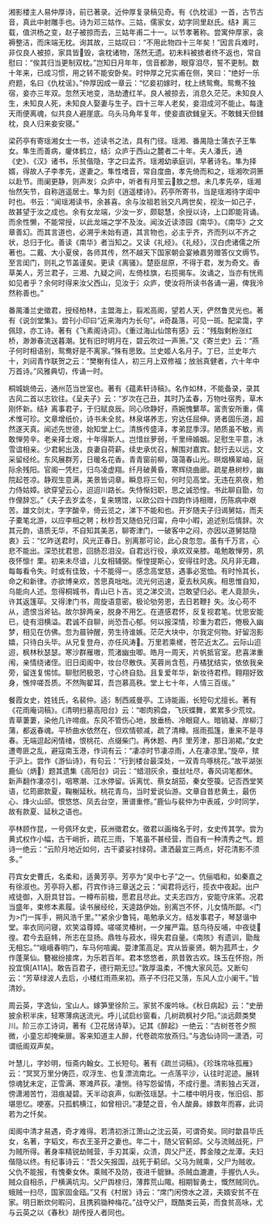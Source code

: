 <!-- { "loadSidebar": true } -->
湘影楼主人易仲厚诗，前已著录。近仲厚复录稿见奇。有《仇枕谣》一首，古节古音，真此中射雕手也。诗为邓三姑作。三姑，儒家女，幼字同里赵氏。结衤离三载，值洪杨之变，赵子被掠而去，三姑年甫二十一。以节孝著称。尝寓仲厚家，衾褥整洁，而床端无枕。询其故，三姑叹曰：“不用此物四十三年矣！”因言兵难时，非仅良人被掠，家具皆毁，衾枕诸物，荡然无遗。初未料被掳者终不返也，常自慰曰：“俟其归当更制双枕。”岂知日月年年，信音都渺，眼穿泪尽，誓不更制。数十年来，已成习惯，用之转不能安卧矣。时仲厚之兄实甫在侧，笑曰：“绝好一乐府题，名曰《仇枕谣》。”仲厚因成一章云：“忆妾初嫁时，枕上绣鸳鸯。鸳鸯不独宿，妾亦三年双。忽然天地变，浩劫遭红羊。良人被掠去，消息久茫茫。未知良人生，未知良人死，未知良人娶妻与生子。四十三年人老矣，妾泪成河不能止。每逢天雨便离魂，似共良人避崖底。乌头马角年复年，使妾直欲雠皇天。不敢雠天但雠枕，良人归来妾安寝。”

梁药亭有寄瑶湘女士一书，述读书之法，具有门径。瑶湘、番禺隐士蒲衣子王隼女。隼生而善病，癯体鹤立，结氵众庐于西山之麓者二十年。夫人潘氏，通《史》、《汉》诸书，乐贫偕隐，字之曰孟齐。瑶湘幼承庭训，早著诗名。隼为择婿，得故人子李孝先，遂妻之。隼性嗜音，常自度曲，孝先倚而和之，瑶湘吹洞箫以赴节。雨阑更静，则声发氵众庐中，听者有月笙云敖之想。未几孝先卒，瑶湘怡然矢节，自称逍遥居士。隼为刻《逍遥楼诗》。药亭所寄书，当是瑶湘待字闺中时也。书云：“闻瑶湘读书，余甚喜。余与汝祖若翁交凡两世矣，视汝一如己子，故甚望于汝之成也。余有女龙端，少汝一岁，颇聪慧，余授以诗，上口即能背诵。而余性懒，不能常授，以此龙端之学不及汝。闻汝近读漆园《南华》。《南华》之文章善幻。而其言道也，必溯乎未始有道，其言物也，必主乎齐，齐而列以不齐之状，总归于化。善读《南华》者当知之。又读《礼经》。《礼经》，汉白虎诸儒之所著也。二戴、大小夏侯，各师其传，然不越天下国家朝会宴飨嘉劳赠答仪文缛节。至言闺门，则礼之节盖谨矣。更读《离骚》。楚臣屈原，不得于君，发为奇文。香草美人，芳兰君子，三湘、九疑之间，左倚桂旗，右揽揭车。汝诵之，当亦有恍焉如见者乎？余何时得来汝父西山，见汝于氵众庐，使汝将所读书各诵一遍，俾我泠然称善也。”

番禺潘兰史徵君，授经柏林，主盟海上，翦淞高阁，望若人天，俨然鲁灵光也。著有《说剑堂集》。尝刊小印曰“近来海内为长句”。奇磊落，可见一斑。配梁霭，字佩琼，亦工诗。著有《飞素阁诗词》。《重过海山仙馆有感》云：“残脂剩粉涨红桥，渺渺春流送暮潮。犹有旧时明月在，碧云吹过一声箫。”又《寄兰史》云：“燕子何时相语别，鸳鸯好是不离家。”殊有思致。兰史姬人名月子。丁巳，兰史年六十，刘闼青作联贺之云：“樊榭有佳人，初三月上双修福；放翁真健者，六十年中万首诗。”风雅典切，传诵一时。

桐城姚倚云，通州范当世室也。著有《蕴素轩诗稿》。名作如林，不能备录，录其古风二首以志钦往。《呈夫子》云：“岁次在己丑，其时乃孟春，万物吐宿秀，草木刚怀新。结衤离事君子，于归赋良辰。同心欣静好，燕婉愧蘩苹。富贵安所重，儒术惟可珍。文章增纸价，诗书未全贫。林泉堪养志，穷达任屈伸。贤者固乐道，超然遂天真。闻述先世德，始知堂上仁。清族传盛泽，孝弟昆季淳。陋质虽不敏，焉敢惮劳辛。老亲择士艰，十年得斯人。岂惜丝萝弱，千里缔婚姻。足慰生平意，冰雪谊相亲。少君躬出汲，良妻自荷薪。续史承优召，解围对嘉宾。懿行去以远，文采留经纶。东风展群芳，日暖名花香。青青窗前柳，蔼蔼春山光。暝烟横翠岫，庭际余残阳。官阁一凭栏，归鸟凌虚翔。纤月破黄昏，寒辉绕曲廊。疏星悬树杪，幽院起苍凉。静观生意满，美景皆词章。瞬息将三旬，何时见高堂。无违在夙夜，勉力侍姑嫜。欲穿望云心，迢迢川路长。失恃惭妇职，思之诚恐惶。书此聊自勖，勿作俚辞忘。”《夫子去岁孟冬，复来甥馆，以欧公四十四韵作诗相赠，历陈病中艰苦。雄文剑ㄤ，字字酸辛，倚云览之，涕下不能和也。开岁随夫子归谒舅姑，而夫子橐笔北游，以应李相之聘；秋杪吾又随伯兄归甯，舟中小暇，追述别后情辞。次其元韵，语质无华，不自知其美恶，聊寄津门，一破客中之闷，亦因以道舅姑隐衷》云：“忆昨送君时，风光正春日。别离那可论，此心良忽忽。虽有千万言，心悲不能出。深恐扰君思，回肠忍泪没。自君远行役，承欢双亲膝。黾勉敢惮劳，夙夜怀懔忄栗。初来未尽谙，儿女相辅弼。惭惶提斯心，安得往时逸。风月非无趣，每每看令失。时或有佳致，十不能得一。感念高堂慈，遇事必宽恤。有时怜其长，命之和新律。亦欲博亲欢，苦思真咄咄。流光何迅速，夏去秋风疾。相思惟自知，乌能向人述。忽得桐城书，青山已卜吉。览之涕交流，岂敢望归必。老人竟颔头，许其返篷荜。又得津门书，周旋语意密。极论劬劳恩，去日若鞭扌失。汝心苟不从，遗恨当斧钻。故尔辞两亲，脱身不用乞。在道感君怀，反复视君笔。忧思安能已，徒有泪横溢。君诚不自聊，尚恐吾心郁。何以报深情，珍重为君匹，倦极入幽梦，相见在仿佛。忽为晨钟醒，劳生待谁嫉。茫茫大块中，尔我定何物。好留泡影嬉，只待白头毕。从兄复登舟，亦任风涛。万里若乘槎，苍茫近太乙。云际山迢迢，枫林秋瑟瑟。寒沙群雁嗷，荒渚幽虫唧。皓月一周天，片帆抵官室。悲喜涕重闱，亲情绕诸侄。旧日闺阁中，妆台尽散佚。芙蓉尚含苞，丹橘犹结实，依依我亲旁，留连复惕怵。聊慰罔极恩，寸心终自劾。且复爱年华，新妆待君栉。翱翔好致身，憔悴嗟吾质。不然陶翟耳，吾岂慕高秩。堂上七十年，人情三百绂。”

餐霞女史，姓钱氏，名裴仲。适氵制西戚曼亭。工诗能画，长短句尤擅长。著有《花雨庵词稿》。《清明扫墓高阳台》云：“啣肉鸦盘，飞灰蝶舞，累累多少荒坟。青草萋萋，染他几许啼痕。东风不管伤心地，放垂杨、冷眼窥人。暗销凝、岸柳汀蒲，都返春魂。平桥曲水依然在，但欢情顿减，疏了清樽。摇雨孤篷，重来不是寻春。无端逗起闲情绪，恨桃花、点缀柴门。再休题、冉阝里芳津，那日湔裙。”女史遭粤匪之乱，避寇南玉港，作词有云：“凄凉时节凄凉雨，人在凄凉里。”旋卒，殡于沪上。尝作《游仙诗》，有句云：“行到楼台最深处，一双青鸟啄桃花。”故平湖张鹿仙（炳）题其遗集《高阳台》词云：“蜡泪灰余，蚕丝吐尽，春风词笔都休。新声翻作凄凉引，咽寒潮、江水停留。诉离忧、蔡女胡笳，秦女箜篌。记否西堂笑语，忆筠廊款夏，鞠榭延秋。桃花青鸟，当时爱说仙游。文章自昔悲黄土，最伤心、烽火山邱。恨悠悠、凤去台空，箫谱重修。”鹿仙与裴仲为中表戚，少时同学，故有款夏、延秋之语也。

亭林顾作昆，一号佩环女史，荻洲徵君女。徵君以画梅名于时，女史传其学。尝为黄式权作小幅，古干峭折，疏花三雨，下笔虽不甚经营，而自有一种清秀之气。题诗一绝云：“云阶月地近如何，古干婆娑衬绿荷。潇洒最宜三两点，好花清影不须多。”

荇宾女史曹氏，名柔和，适黄芳亭。芳亭为“吴中七子”之一。伉俪唱和，如秦嘉之有徐淑也。芳亭将入都，荇宾作诗三章送之云：“闻君将远行，揽衣中夜起。出户戒徒御，入厨具甘旨。一樽布前楹，愿君且尽此。丈夫志四方，安能守床笫。况君当盛年，束修本素履。读书展经纶，天逵路伊始。别离岂不怀，儿女情所鄙。<门为>门一挥手，朔风浩千里。”“紧余少鲁钝，黾勉承义方。结发事君子，琴瑟谐中堂。率衣同问寝，欢笑溢尊嫜。嗟嗟灵椿树，一夕摧严霜。慈鸟待反哺，中夜徒徨。君今去庭帏，所志在显扬。鼎牲与菽水，得失君自量。《南陔》有遗训，勖哉无相忘。”“峨峨春明门，车马何喧阗。耍津策高足。宾从皆豪贤。朝为菰芦士，夕作蓬莱仙。簪裾纷接席，为乐若百年。君本悠悠者，夙昔敦古欢。珠玉在怀抱，所投宜慎[A11A]。敢告百君子，德行期无愆。”敦厚温柔，不愧大家风范。又断句云：“芳草绿波人去后，小楼红雨燕来初。燕子不归花又落，东风人立小阑干。”皆清妙。

周云英，字逸仙，宝山人。嫁笋里徐阶三。家贫不废吟咏。《秋日病起》云：“史册披余积半床，轻寒薄病送流光。呼儿试启纱窗看，几树疏枫衬夕阳。”淡远颇类樊川。阶三亦工诗词，著有《卫花居诗草》。记其《醉起》一绝云：“古树苍苍夕照微，小童忘却掩柴扉。客来知道主人醉，代卷疏帘放燕归。”与逸仙诗同一潇洒，可谓纸阁双声矣。

叶慧儿，字妙明，恒斋内翰女。工长短句。著有《疏兰词稿》。《珍珠帘咏孤雁》云：“冥冥万里分俦匹，叹浮生、也复漂流南北。一点落平沙，认往时泥迹。展转惊魂犹未定，正雪满、寒滩芦荻。凄恻。待写怨留情，不成行墨。清影独占天涯，傍潇湘苦竹，泪痕凝碧。天半动哀声，似断弦瑶瑟。十二楼中明月夜，怅旧侣、那堪思忆。哽塞。只孤鹤横江，如曾相识。”凄楚之音，令人酸鼻。嫁数年而寡，此词若为之忏矣。

闺阁中清才易遇，奇才难得。若清初浙江萧山之沈云英，可谓奇矣。同时歙县毕氏女，名著，字韬文，布衣王圣开之妻也。年二十，随父官蓟邱。父与流贼战死，尸为贼所得。著身率精锐劫贼营，手刃其渠，众溃，舆父尸还，葬金陵之龙潭。夫妇偕隐以终。有纪事诗云：“吾父矢报国，战死于蓟邱。父马为贼乘，父尸为贼收。父仇不能报，有愧秦女休。乘贼不及防，夜进千貔貅。杀贼血漉漉，手握仇人头。贼众自相杀，尸横满坑沟。父尸舆榇归，薄葬荒山陬。相期智勇士，慨然贼同仇。蛾贼一扫尽，国家固金瓯。”又有《村居》诗云：“席门闲傍水之涯，夫婿安贫不在家。明日断炊何暇问，且携鸦锄种梅花。”战夺父尸，既酷类云英，而食贫高咏，尤与云英之以《春秋》胡传授人者同也。


